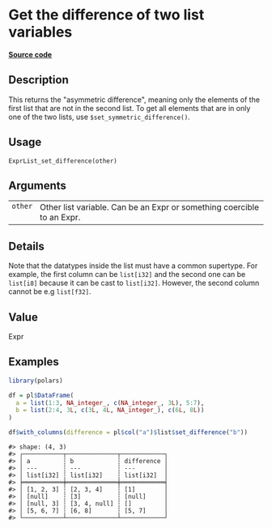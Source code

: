 

# Get the difference of two list variables

[**Source code**](https://github.com/pola-rs/r-polars/tree/main/R/expr__list.R#L576)

## Description

This returns the "asymmetric difference", meaning only the elements of
the first list that are not in the second list. To get all elements that
are in only one of the two lists, use
<code>$set_symmetric_difference()</code>.

## Usage

<pre><code class='language-R'>ExprList_set_difference(other)
</code></pre>

## Arguments

<table>
<tr>
<td style="white-space: nowrap; font-family: monospace; vertical-align: top">
<code id="other">other</code>
</td>
<td>
Other list variable. Can be an Expr or something coercible to an Expr.
</td>
</tr>
</table>

## Details

Note that the datatypes inside the list must have a common supertype.
For example, the first column can be <code>list\[i32\]</code> and the
second one can be <code>list\[i8\]</code> because it can be cast to
<code>list\[i32\]</code>. However, the second column cannot be e.g
<code>list\[f32\]</code>.

## Value

Expr

## Examples

``` r
library(polars)

df = pl$DataFrame(
  a = list(1:3, NA_integer_, c(NA_integer_, 3L), 5:7),
  b = list(2:4, 3L, c(3L, 4L, NA_integer_), c(6L, 8L))
)

df$with_columns(difference = pl$col("a")$list$set_difference("b"))
```

    #> shape: (4, 3)
    #> ┌───────────┬──────────────┬────────────┐
    #> │ a         ┆ b            ┆ difference │
    #> │ ---       ┆ ---          ┆ ---        │
    #> │ list[i32] ┆ list[i32]    ┆ list[i32]  │
    #> ╞═══════════╪══════════════╪════════════╡
    #> │ [1, 2, 3] ┆ [2, 3, 4]    ┆ [1]        │
    #> │ [null]    ┆ [3]          ┆ [null]     │
    #> │ [null, 3] ┆ [3, 4, null] ┆ []         │
    #> │ [5, 6, 7] ┆ [6, 8]       ┆ [5, 7]     │
    #> └───────────┴──────────────┴────────────┘
